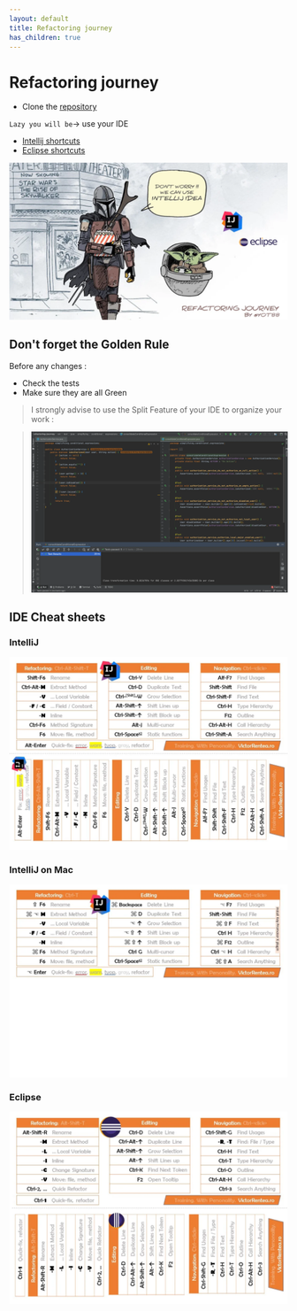 ```yaml
---
layout: default
title: Refactoring journey
has_children: true
---
```


# Refactoring journey

* Clone the [repository](https://github.com/ythirion/refactoring-journey)

`Lazy you will be`-> use your IDE
* [Intellij shortcuts](https://resources.jetbrains.com/storage/products/intellij-idea/docs/IntelliJIDEA_ReferenceCard.pdf)
* [Eclipse shortcuts](https://www.eclipse.org/getting_started/content/eclipse-ide-keybindings.pdf)

![refactoring-journey](img/refactoring-journey.webp)

## Don't forget the Golden Rule 
Before any changes :
* Check the tests
* Make sure they are all Green

> I strongly advise to use the Split Feature of your IDE to organize your work :  

>![refactoring-journey](img/split-screen.webp)

## IDE Cheat sheets
### IntelliJ
![shortcuts-intellij](img/shortcuts-intellij.webp)

### IntelliJ on Mac
![shortcuts-intellij-mac](img/shortcuts-intellij-mac.webp)

### Eclipse
![shortcuts-eclipse](img/shortcuts-eclipse.webp)
